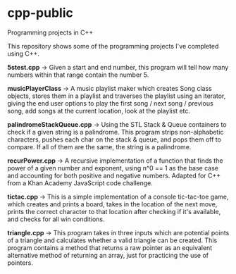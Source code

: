 # cpp-public
Programming projects in C++

This repository shows some of the programming projects I've completed using C++.

<strong>5stest.cpp</strong> -> Given a start and end number, this program will tell how many numbers within that range contain the number 5.

<strong>musicPlayerClass</strong> -> A music playlist maker which creates Song class objects, stores them in a playlist and traverses the playlist using an iterator, giving the end user options to play the first song / next song / previous song, add songs at the current location, look at the playlist etc.

<strong>palindromeStackQueue.cpp</strong> -> Using the STL Stack & Queue containers to check if a given string is a palindrome. This program strips non-alphabetic characters, pushes each char on the stack & queue, and pops them off to compare. If all of them are the same, the string is a palindrome.

<strong>recurPower.cpp</strong> -> A recursive implementation of a function that finds the power of a given number and exponent, using n^0 == 1 as the base case and accounting for both positive and negative numbers. Adapted for C++ from a Khan Academy JavaScript code challenge.

<strong>tictac.cpp</strong> -> This is a simple implementation of a console tic-tac-toe game, which creates and prints a board, takes in the location of the next move, prints the correct character to that location after checking if it's available, and checks for all win conditions.

<strong>triangle.cpp</strong> -> This program takes in three inputs which are potential points of a triangle and calculates whether a valid triangle can be created. This program contains a method that returns a raw pointer as an equivalent alternative method of returning an array, just for practicing the use of pointers.
